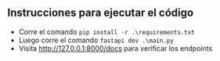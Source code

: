 ## Instrucciones para ejecutar el código

* Corre el comando `pip install -r .\requirements.txt`
* Luego corre el comando `fastapi dev .\main.py`
* Visita  http://127.0.0.1:8000/docs para verificar los endpoints

